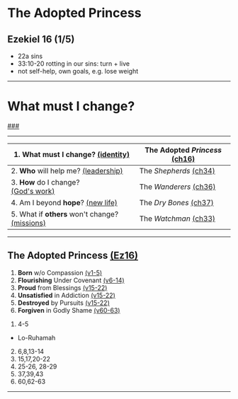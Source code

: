 <!-- .slide: <%= bg("unsplash-Jztmx9yqjBw-stars.jpg") %> id="title" -->
# The Adopted Princess
## Ezekiel 16 (1/5)

>>>
+ 22a sins
+ 33:10-20 rotting in our sins: turn + live
+ not self-help, own goals, e.g. lose weight

---
<!-- .slide: data-background="white" -->
# **What** must I change?

[###](#/outline "secret")

---

| 1. **What** must I change? [(identity)](# "ref") | The Adopted *Princess* [(ch16)](# "ref") |
| --- | --- |
| 2. **Who** will help me? [(leadership)](# "ref") | The *Shepherds* [(ch34)](# "ref") |
| 3. **How** do I change? <br>[(God's work)](# "ref") | The *Wanderers* [(ch36)](# "ref") |
| 4. Am I beyond **hope**? [(new life)](# "ref") | The *Dry Bones* [(ch37)](# "ref") |
| 5. What if **others** won't change? [(missions)](# "ref") | The *Watchman* [(ch33)](# "ref") |

---
<!-- .slide: <%= bg("unsplash-Jztmx9yqjBw-stars.jpg") %> id="outline" class="outline" -->
## The Adopted Princess [(Ez16)](# "ref")
1. **Born** w/o Compassion [(v1-5)](# "ref")
1. **Flourishing** Under Covenant [(v6-14)](# "ref")
1. **Proud** from Blessings [(v15-22)](# "ref")
1. **Unsatisfied** in Addiction [(v15-22)](# "ref")
1. **Destroyed** by Pursuits [(v15-22)](# "ref")
1. **Forgiven** in Godly Shame [(v60-63)](# "ref")

>>>
1. 4-5
  + Lo-Ruhamah
2. 6,8,13-14
3. 15,17,20-22
4. 25-26, 28-29
5. 37,39,43
6. 60,62-63

---
<!-- .slide: <%= bg("unsplash-Jztmx9yqjBw-stars.jpg") %> class="empty" -->
